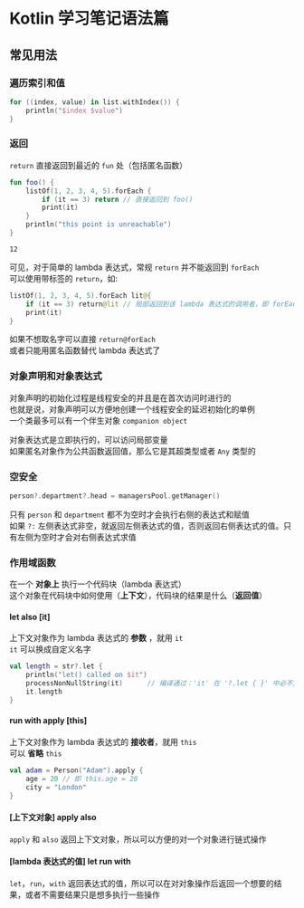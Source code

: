 # Kotlin 学习笔记语法篇

## 常见用法

### 遍历索引和值

```kotlin
for ((index, value) in list.withIndex()) {
    println("$index $value")
}
```

### 返回

`return` 直接返回到最近的 `fun` 处（包括匿名函数）  

```kotlin
fun foo() {
    listOf(1, 2, 3, 4, 5).forEach {
        if (it == 3) return // 直接返回到 foo()
        print(it)
    }
    println("this point is unreachable")
}
```

```text
12
```

可见，对于简单的 lambda 表达式，常规 `return` 并不能返回到 `forEach`  
可以使用带标签的 `return`，如:  

```kotlin
listOf(1, 2, 3, 4, 5).forEach lit@{
    if (it == 3) return@lit // 局部返回到该 lambda 表达式的调用者，即 forEach 循环，return@forEach 也可以
    print(it)
}
```

如果不想取名字可以直接 `return@forEach`  
或者只能用匿名函数替代 lambda 表达式了  

### 对象声明和对象表达式

对象声明的初始化过程是线程安全的并且是在首次访问时进行的  
也就是说，对象声明可以方便地创建一个线程安全的延迟初始化的单例  
一个类最多可以有一个伴生对象 `companion object`  

对象表达式是立即执行的，可以访问局部变量  
如果匿名对象作为公共函数返回值，那么它是其超类型或者 `Any` 类型的  

### 空安全

```kotlin
person?.department?.head = managersPool.getManager()
```

只有 `person` 和 `department` 都不为空时才会执行右侧的表达式和赋值  
如果 `?:` 左侧表达式非空，就返回左侧表达式的值，否则返回右侧表达式的值。只有左侧为空时才会对右侧表达式求值  

### 作用域函数

在一个 **对象上** 执行一个代码块（lambda 表达式）  
这个对象在代码块中如何使用（**上下文**），代码块的结果是什么（**返回值**）  

#### let also [it]

上下文对象作为 lambda 表达式的 **参数** ，就用 `it`  
`it` 可以换成自定义名字  

```kotlin
val length = str?.let {
    println("let() called on $it")
    processNonNullString(it)      // 编译通过：'it' 在 '?.let { }' 中必不为空
    it.length
}
```

#### run with apply [this]

上下文对象作为 lambda 表达式的 **接收者**，就用 `this`  
可以 **省略** `this`  

```kotlin
val adam = Person("Adam").apply {
    age = 20 // 即 this.age = 20
    city = "London"
}
```

#### [上下文对象] apply also  

`apply` 和 `also` 返回上下文对象，所以可以方便的对一个对象进行链式操作  

#### [lambda 表达式的值] let run with

`let`，`run`，`with` 返回表达式的值，所以可以在对对象操作后返回一个想要的结果，或者不需要结果只是想多执行一些操作  
